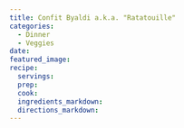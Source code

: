 ```yaml
---
title: Confit Byaldi a.k.a. "Ratatouille"
categories:
  - Dinner
  - Veggies
date:
featured_image:
recipe:
  servings:
  prep:
  cook:
  ingredients_markdown:
  directions_markdown:
---
```

